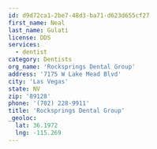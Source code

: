 ```yaml
---
id: d9d72ca1-2be7-48d3-ba71-d623d655cf27
first_name: Neal
last_name: Gulati
license: DDS
services:
  - dentist
category: Dentists
org_name: 'Rocksprings Dental Group'
address: '7175 W Lake Mead Blvd'
city: 'Las Vegas'
state: NV
zip: '89128'
phone: '(702) 228-9911'
title: 'Rocksprings Dental Group'
_geoloc:
  lat: 36.1972
  lng: -115.269
---
```

